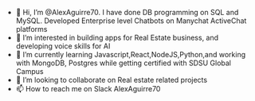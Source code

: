 - 👋 Hi, I’m @AlexAguirre70. I have done DB programming on SQL and MySQL. Developed Enterprise level Chatbots on Manychat ActiveChat platforms
- 👀 I’m interested in building apps for Real Estate business, and developing voice skills for AI
- 🌱 I’m currently learning Javascript,React,NodeJS,Python,and working with MongoDB, Postgres while getting certified with SDSU Global Campus
- 💞️ I’m looking to collaborate on Real estate related projects
- 📫 How to reach me on Slack AlexAguirre70

<!---
AlexAguirre70/AlexAguirre70 is a ✨ special ✨ repository because its `README.md` (this file) appears on your GitHub profile.
You can click the Preview link to take a look at your changes.
--->
